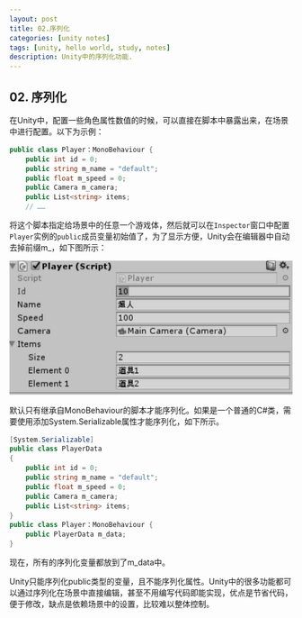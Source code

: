 ```yaml
---
layout: post
title: 02.序列化
categories: [unity notes]
tags: [unity, hello world, study, notes]
description: Unity中的序列化功能.
---
```


## 02. 序列化

在Unity中，配置一些角色属性数值的时候，可以直接在脚本中暴露出来，在场景中进行配置。以下为示例：

```c#
public class Player：MonoBehaviour {
    public int id = 0;
    public string m_name = "default";
    public float m_speed = 0;
    public Camera m_camera;
    public List<string> items;	
    // ……
```

将这个脚本指定给场景中的任意一个游戏体，然后就可以在`Inspector`窗口中配置`Player`实例的`public`成员变量初始值了，为了显示方便，Unity会在编辑器中自动去掉前缀m_，如下图所示：

![serialization](assets/media/serialization1.png)

默认只有继承自MonoBehaviour的脚本才能序列化。如果是一个普通的C#类，需要使用添加System.Serializable属性才能序列化，如下所示。

```c#
[System.Serializable]
public class PlayerData
{
    public int id = 0;
    public string m_name = "default";
    public float m_speed = 0;
    public Camera m_camera;
    public List<string> items;
}
public class Player：MonoBehaviour {
	public PlayerData m_data;
}
```

现在，所有的序列化变量都放到了m_data中。

Unity只能序列化public类型的变量，且不能序列化属性。Unity中的很多功能都可以通过序列化在场景中直接编辑，甚至不用编写代码即能实现，优点是节省代码，便于修改，缺点是依赖场景中的设置，比较难以整体控制。